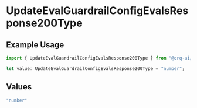 # UpdateEvalGuardrailConfigEvalsResponse200Type

## Example Usage

```typescript
import { UpdateEvalGuardrailConfigEvalsResponse200Type } from "@orq-ai/node/models/operations";

let value: UpdateEvalGuardrailConfigEvalsResponse200Type = "number";
```

## Values

```typescript
"number"
```